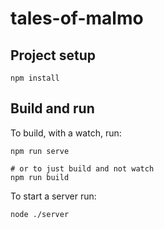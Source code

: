 # tales-of-malmo

## Project setup
```
npm install
```

## Build and run

To build, with a watch, run:

```
npm run serve

# or to just build and not watch
npm run build
```

To start a server run:

```
node ./server
```
